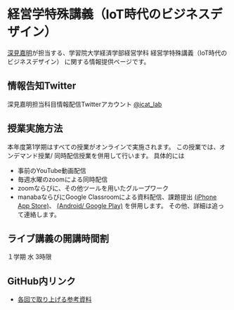 # 経営学特殊講義（IoT時代のビジネスデザイン）
[深見嘉明](https://github.com/icat-lab/icat_lab)が担当する、学習院大学経済学部経営学科 経営学特殊講義（IoT時代のビジネスデザイン） に関する情報提供ページです。

## 情報告知Twitter
深見嘉明担当科目情報配信Twitterアカウント [@icat_lab](https://twitter.com/icat_lab)

## 授業実施方法
本年度第1学期はすべての授業がオンラインで実施されます。
この授業では、オンデマンド授業/ 同時配信授業を併用して行います。
具体的には
- 事前のYouTube動画配信
- 毎週水曜のzoomによる同時配信
- zoomならびに、その他ツールを用いたグループワーク
- manabaならびにGoogle Classroomによる資料配信、課題提出 [(iPhone App Store)](https://apps.apple.com/jp/app/google-classroom/id924620788)、 [(Android/ Google Play)](https://play.google.com/store/apps/details?id=com.google.android.apps.classroom&hl=ja)
を併用します。
その他、詳細は追って連絡します。

## ライブ講義の開講時間割
１学期 水 3時限

## GitHub内リンク
- [各回で取り上げる参考資料](https://github.com/icat-lab/Biz_Design_IoT/blob/master/references.md)
